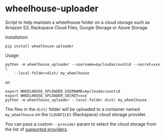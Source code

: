 wheelhouse-uploader
===================

Script to help maintain a wheelhouse folder on a cloud storage such as
Amazon S3, Rackspace Cloud Files, Google Storage or Azure Storage.

Installation:

    pip install wheelhouse-uploader

Usage:

    python -m wheelhouse_uploader --username=mycloudaccountid --secret=xxx \
        --local-folder=dist/ my_wheelhouse

or:

    export WHEELHOUSE_UPLOADER_USERNAME=mycloudaccountid
    export WHEELHOUSE_UPLOADER_SECRET=xxx
    python -m wheelhouse_uploader --local-folder dist/ my_wheelhouse


The files in the `dist/` folder will be uploaded to a container named
`my_wheelhouse` on the `CLOUDFILES` (Rackspace) cloud storage provider.

You can pass a custom `--provider` param to select the cloud storage from
the list of [supported providers](
https://libcloud.readthedocs.org/en/latest/storage/supported_providers.html).
